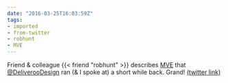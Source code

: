 ```yaml
---
date: "2016-03-25T16:03:59Z"
tags:
- imported
- from-twitter
- robhunt
- MVE
---
```

Friend &amp; colleague {{< friend "robhunt" >}} describes [MVE](/tags/MVE) that [@DeliverooDesign](/twitter/#/DeliverooDesign) ran \(&amp; I spoke at) a short while back. Grand! [(twitter link)](/twitter/#/DeliverooDesign/status/713059585557442560)
